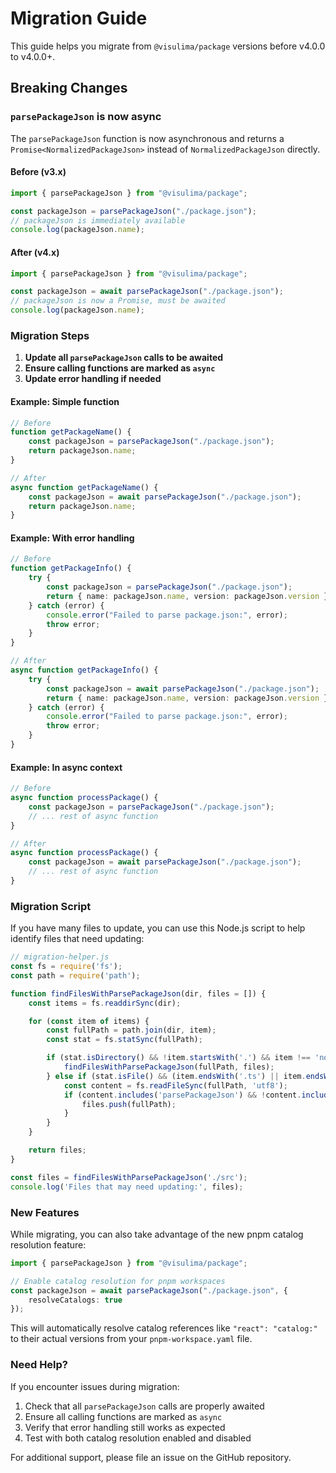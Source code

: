 # Migration Guide

This guide helps you migrate from `@visulima/package` versions before v4.0.0 to v4.0.0+.

## Breaking Changes

### `parsePackageJson` is now async

The `parsePackageJson` function is now asynchronous and returns a `Promise<NormalizedPackageJson>` instead of `NormalizedPackageJson` directly.

#### Before (v3.x)

```typescript
import { parsePackageJson } from "@visulima/package";

const packageJson = parsePackageJson("./package.json");
// packageJson is immediately available
console.log(packageJson.name);
```

#### After (v4.x)

```typescript
import { parsePackageJson } from "@visulima/package";

const packageJson = await parsePackageJson("./package.json");
// packageJson is now a Promise, must be awaited
console.log(packageJson.name);
```

### Migration Steps

1. **Update all `parsePackageJson` calls to be awaited**
2. **Ensure calling functions are marked as `async`**
3. **Update error handling if needed**

#### Example: Simple function

```typescript
// Before
function getPackageName() {
    const packageJson = parsePackageJson("./package.json");
    return packageJson.name;
}

// After
async function getPackageName() {
    const packageJson = await parsePackageJson("./package.json");
    return packageJson.name;
}
```

#### Example: With error handling

```typescript
// Before
function getPackageInfo() {
    try {
        const packageJson = parsePackageJson("./package.json");
        return { name: packageJson.name, version: packageJson.version };
    } catch (error) {
        console.error("Failed to parse package.json:", error);
        throw error;
    }
}

// After
async function getPackageInfo() {
    try {
        const packageJson = await parsePackageJson("./package.json");
        return { name: packageJson.name, version: packageJson.version };
    } catch (error) {
        console.error("Failed to parse package.json:", error);
        throw error;
    }
}
```

#### Example: In async context

```typescript
// Before
async function processPackage() {
    const packageJson = parsePackageJson("./package.json");
    // ... rest of async function
}

// After
async function processPackage() {
    const packageJson = await parsePackageJson("./package.json");
    // ... rest of async function
}
```

### Migration Script

If you have many files to update, you can use this Node.js script to help identify files that need updating:

```javascript
// migration-helper.js
const fs = require('fs');
const path = require('path');

function findFilesWithParsePackageJson(dir, files = []) {
    const items = fs.readdirSync(dir);

    for (const item of items) {
        const fullPath = path.join(dir, item);
        const stat = fs.statSync(fullPath);

        if (stat.isDirectory() && !item.startsWith('.') && item !== 'node_modules') {
            findFilesWithParsePackageJson(fullPath, files);
        } else if (stat.isFile() && (item.endsWith('.ts') || item.endsWith('.js'))) {
            const content = fs.readFileSync(fullPath, 'utf8');
            if (content.includes('parsePackageJson') && !content.includes('await parsePackageJson')) {
                files.push(fullPath);
            }
        }
    }

    return files;
}

const files = findFilesWithParsePackageJson('./src');
console.log('Files that may need updating:', files);
```

### New Features

While migrating, you can also take advantage of the new pnpm catalog resolution feature:

```typescript
import { parsePackageJson } from "@visulima/package";

// Enable catalog resolution for pnpm workspaces
const packageJson = await parsePackageJson("./package.json", {
    resolveCatalogs: true
});
```

This will automatically resolve catalog references like `"react": "catalog:"` to their actual versions from your `pnpm-workspace.yaml` file.

### Need Help?

If you encounter issues during migration:

1. Check that all `parsePackageJson` calls are properly awaited
2. Ensure all calling functions are marked as `async`
3. Verify that error handling still works as expected
4. Test with both catalog resolution enabled and disabled

For additional support, please file an issue on the GitHub repository.

